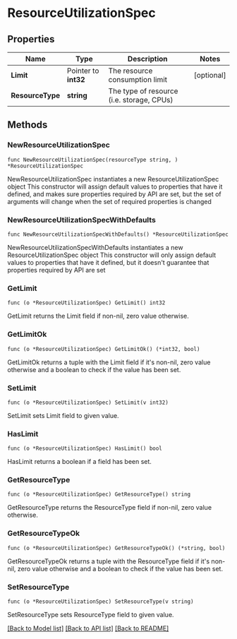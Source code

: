 # ResourceUtilizationSpec

## Properties

Name | Type | Description | Notes
------------ | ------------- | ------------- | -------------
**Limit** | Pointer to **int32** | The resource consumption limit | [optional] 
**ResourceType** | **string** | The type of resource (i.e. storage, CPUs) | 

## Methods

### NewResourceUtilizationSpec

`func NewResourceUtilizationSpec(resourceType string, ) *ResourceUtilizationSpec`

NewResourceUtilizationSpec instantiates a new ResourceUtilizationSpec object
This constructor will assign default values to properties that have it defined,
and makes sure properties required by API are set, but the set of arguments
will change when the set of required properties is changed

### NewResourceUtilizationSpecWithDefaults

`func NewResourceUtilizationSpecWithDefaults() *ResourceUtilizationSpec`

NewResourceUtilizationSpecWithDefaults instantiates a new ResourceUtilizationSpec object
This constructor will only assign default values to properties that have it defined,
but it doesn't guarantee that properties required by API are set

### GetLimit

`func (o *ResourceUtilizationSpec) GetLimit() int32`

GetLimit returns the Limit field if non-nil, zero value otherwise.

### GetLimitOk

`func (o *ResourceUtilizationSpec) GetLimitOk() (*int32, bool)`

GetLimitOk returns a tuple with the Limit field if it's non-nil, zero value otherwise
and a boolean to check if the value has been set.

### SetLimit

`func (o *ResourceUtilizationSpec) SetLimit(v int32)`

SetLimit sets Limit field to given value.

### HasLimit

`func (o *ResourceUtilizationSpec) HasLimit() bool`

HasLimit returns a boolean if a field has been set.

### GetResourceType

`func (o *ResourceUtilizationSpec) GetResourceType() string`

GetResourceType returns the ResourceType field if non-nil, zero value otherwise.

### GetResourceTypeOk

`func (o *ResourceUtilizationSpec) GetResourceTypeOk() (*string, bool)`

GetResourceTypeOk returns a tuple with the ResourceType field if it's non-nil, zero value otherwise
and a boolean to check if the value has been set.

### SetResourceType

`func (o *ResourceUtilizationSpec) SetResourceType(v string)`

SetResourceType sets ResourceType field to given value.



[[Back to Model list]](../README.md#documentation-for-models) [[Back to API list]](../README.md#documentation-for-api-endpoints) [[Back to README]](../README.md)


